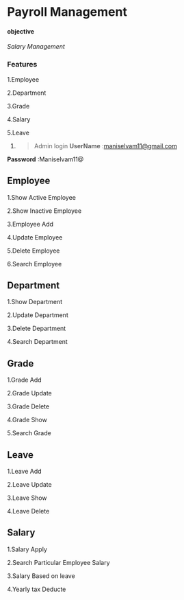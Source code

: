 # Payroll Management


#### objective
*Salary Management*


### Features
1.Employee

2.Department

3.Grade

4.Salary

5.Leave


1. >Admin login
 **UserName** :maniselvam11@gmail.com
 

 **Password** :Maniselvam11@


## Employee
1.Show Active Employee

2.Show Inactive Employee

3.Employee Add

4.Update Employee

5.Delete Employee

6.Search Employee

## Department

1.Show Department

2.Update Department

3.Delete Department

4.Search Department

## Grade
1.Grade Add

2.Grade Update

3.Grade Delete

4.Grade Show

5.Search Grade

## Leave
1.Leave Add

2.Leave Update

3.Leave Show

4.Leave Delete

## Salary
1.Salary Apply

2.Search Particular Employee Salary

3.Salary Based on leave

4.Yearly tax Deducte
